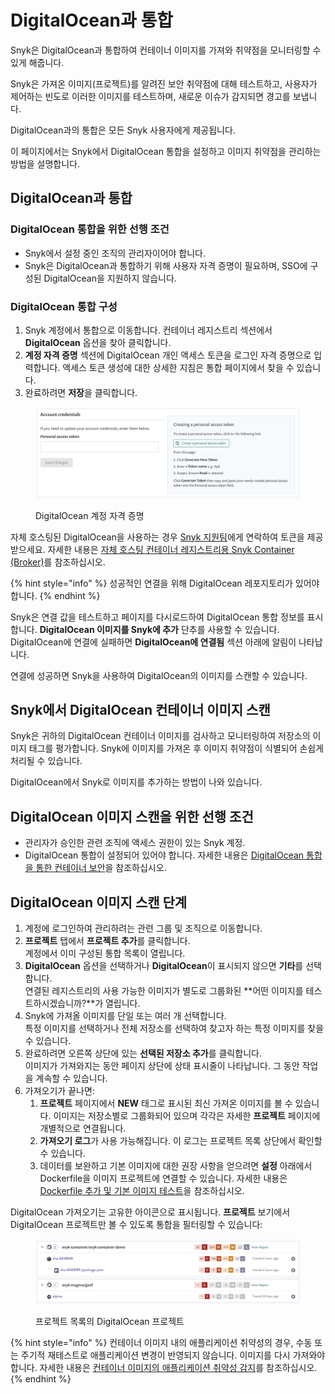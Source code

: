 # DigitalOcean과 통합

Snyk은 DigitalOcean과 통합하여 컨테이너 이미지를 가져와 취약점을 모니터링할 수 있게 해줍니다.

Snyk은 가져온 이미지(프로젝트)를 알려진 보안 취약점에 대해 테스트하고, 사용자가 제어하는 빈도로 이러한 이미지를 테스트하며, 새로운 이슈가 감지되면 경고를 보냅니다.

DigitalOcean과의 통합은 모든 Snyk 사용자에게 제공됩니다.

이 페이지에서는 Snyk에서 DigitalOcean 통합을 설정하고 이미지 취약점을 관리하는 방법을 설명합니다.

## DigitalOcean과 통합

### DigitalOcean 통합을 위한 선행 조건

* Snyk에서 설정 중인 조직의 관리자이어야 합니다.
* Snyk은 DigitalOcean과 통합하기 위해 사용자 자격 증명이 필요하며, SSO에 구성된 DigitalOcean을 지원하지 않습니다.

### **DigitalOcean 통합 구성**

1. Snyk 계정에서 통합으로 이동합니다. 컨테이너 레지스트리 섹션에서 **DigitalOcean** 옵션을 찾아 클릭합니다.
2. **계정 자격 증명** 섹션에 DigitalOcean 개인 액세스 토큰을 로그인 자격 증명으로 입력합니다. 액세스 토큰 생성에 대한 상세한 지침은 통합 페이지에서 찾을 수 있습니다.
3. 완료하려면 **저장**을 클릭합니다.

<figure><img src="../../../.gitbook/assets/mceclip0-10-.png" alt="DigitalOcean 계정 자격 증명"><figcaption><p>DigitalOcean 계정 자격 증명</p></figcaption></figure>

자체 호스팅된 DigitalOcean을 사용하는 경우 [Snyk 지원팀](https://support.snyk.io)에게 연락하여 토큰을 제공받으세요. 자세한 내용은 [자체 호스팅 컨테이너 레지스트리용 Snyk Container (Broker)](../../../enterprise-setup/snyk-broker/snyk-broker-container-registry-agent/integrate-with-self-hosted-container-registries-broker.md)를 참조하십시오.

{% hint style="info" %}
성공적인 연결을 위해 DigitalOcean 레포지토리가 있어야 합니다.
{% endhint %}

Snyk은 연결 값을 테스트하고 페이지를 다시로드하여 DigitalOcean 통합 정보를 표시합니다. **DigitalOcean 이미지를 Snyk에 추가** 단추를 사용할 수 있습니다. DigitalOcean에 연결에 실패하면 **DigitalOcean에 연결됨** 섹션 아래에 알림이 나타납니다.

연결에 성공하면 Snyk을 사용하여 DigitalOcean의 이미지를 스캔할 수 있습니다.

## Snyk에서 DigitalOcean 컨테이너 이미지 스캔

Snyk은 귀하의 DigitalOcean 컨테이너 이미지를 검사하고 모니터링하여 저장소의 이미지 태그를 평가합니다. Snyk에 이미지를 가져온 후 이미지 취약점이 식별되어 손쉽게 처리될 수 있습니다.

DigitalOcean에서 Snyk로 이미지를 추가하는 방법이 나와 있습니다.

## **DigitalOcean 이미지 스캔을 위한 선행 조건**

* 관리자가 승인한 관련 조직에 액세스 권한이 있는 Snyk 계정.
* DigitalOcean 통합이 설정되어 있어야 합니다. 자세한 내용은 [DigitalOcean 통합을 통한 컨테이너 보안](integrate-with-digitalocean.md)을 참조하십시오.

## **DigitalOcean 이미지 스캔 단계**

1. 계정에 로그인하여 관리하려는 관련 그룹 및 조직으로 이동합니다.
2. **프로젝트** 탭에서 **프로젝트 추가**를 클릭합니다.\
   계정에서 이미 구성된 통합 목록이 열립니다.
3. **DigitalOcean** 옵션을 선택하거나 **DigitalOcean**이 표시되지 않으면 **기타**를 선택합니다.\
   연결된 레지스트리의 사용 가능한 이미지가 별도로 그룹화된 **어떤 이미지를 테스트하시겠습니까?**가 열립니다.
4. Snyk에 가져올 이미지를 단일 또는 여러 개 선택합니다.\
   특정 이미지를 선택하거나 전체 저장소를 선택하여 찾고자 하는 특정 이미지를 찾을 수 있습니다.
5. 완료하려면 오른쪽 상단에 있는 **선택된 저장소 추가**를 클릭합니다.\
   이미지가 가져와지는 동안 페이지 상단에 상태 표시줄이 나타납니다. 그 동안 작업을 계속할 수 있습니다.
6. 가져오기가 끝나면:
   1. **프로젝트** 페이지에서 **NEW** 태그로 표시된 최신 가져온 이미지를 볼 수 있습니다. 이미지는 저장소별로 그룹화되어 있으며 각각은 자세한 **프로젝트** 페이지에 개별적으로 연결됩니다.
   2. **가져오기 로그**가 사용 가능해집니다. 이 로그는 프로젝트 목록 상단에서 확인할 수 있습니다.
   3. 데이터를 보완하고 기본 이미지에 대한 권장 사항을 얻으려면 **설정** 아래에서 Dockerfile을 이미지 프로젝트에 연결할 수 있습니다. 자세한 내용은 [Dockerfile 추가 및 기본 이미지 테스트](../scan-your-dockerfile/detect-vulnerable-base-images-from-your-dockerfile.md)을 참조하십시오.

DigitalOcean 가져오기는 고유한 아이콘으로 표시됩니다. **프로젝트** 보기에서 DigitalOcean 프로젝트만 볼 수 있도록 통합을 필터링할 수 있습니다:

<figure><img src="../../../.gitbook/assets/mceclip0-11-.png" alt="DigitalOcean 프로젝트 예시"><figcaption><p>프로젝트 목록의 DigitalOcean 프로젝트</p></figcaption></figure>

{% hint style="info" %}
컨테이너 이미지 내의 애플리케이션 취약성의 경우, 수동 또는 주기적 재테스트로 애플리케이션 변경이 반영되지 않습니다. 이미지를 다시 가져와야 합니다. 자세한 내용은 [컨테이너 이미지의 애플리케이션 취약성 감지](../use-snyk-container/detect-application-vulnerabilities-in-container-images.md)를 참조하십시오.
{% endhint %}